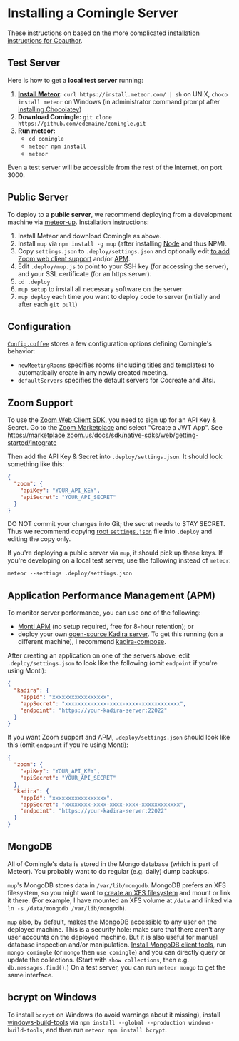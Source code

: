 # Installing a Comingle Server

These instructions on based on the more complicated
[installation instructions for Coauthor](https://github.com/edemaine/coauthor/blob/master/INSTALL.md).

## Test Server

Here is how to get a **local test server** running:

1. **[Install Meteor](https://www.meteor.com/install):**
   `curl https://install.meteor.com/ | sh` on UNIX,
   `choco install meteor` on Windows (in administrator command prompt
   after [installing Chocolatey](https://chocolatey.org/install))
2. **Download Comingle:** `git clone https://github.com/edemaine/comingle.git`
3. **Run meteor:**
   * `cd comingle`
   * `meteor npm install`
   * `meteor`

Even a test server will be accessible from the rest of the Internet,
on port 3000.

## Public Server

To deploy to a **public server**, we recommend deploying from a development
machine via [meteor-up](https://github.com/kadirahq/meteor-up).
Installation instructions:

1. Install Meteor and download Comingle as above.
2. Install `mup` via `npm install -g mup`
   (after installing [Node](https://nodejs.org/en/) and thus NPM).
3. Copy `settings.json` to `.deploy/settings.json` and optionally edit
   [to add Zoom web client support](#zoom-support) and/or
   [APM](#application-performance-management-apm).
4. Edit `.deploy/mup.js` to point to your SSH key (for accessing the server),
   and your SSL certificate (for an https server).
5. `cd .deploy`
6. `mup setup` to install all necessary software on the server
7. `mup deploy` each time you want to deploy code to server
   (initially and after each `git pull`)

## Configuration

[`Config.coffee`](Config.coffee) stores a few configuration options defining
Comingle's behavior:

* `newMeetingRooms` specifies rooms (including titles and templates)
  to automatically create in any newly created meeting.
* `defaultServers` specifies the default servers for Cocreate and Jitsi.

## Zoom Support

To use the [Zoom Web Client SDK](https://github.com/zoom/sample-app-web),
you need to sign up for an API Key &amp; Secret.  Go to the
[Zoom Marketplace](https://marketplace.zoom.us/) and select "Create a JWT App".
See https://marketplace.zoom.us/docs/sdk/native-sdks/web/getting-started/integrate

Then add the API Key &amp; Secret into `.deploy/settings.json`.
It should look something like this:

```json
{
  "zoom": {
    "apiKey": "YOUR_API_KEY",
    "apiSecret": "YOUR_API_SECRET"
  }
}
```

DO NOT commit your changes into Git; the secret needs to STAY SECRET.
Thus we recommend copying [root `settings.json`](settings.json) file
into `.deploy` and editing the copy only.

If you're deploying a public server via `mup`, it should pick up these keys.
If you're developing on a local test server, use the following instead of
`meteor`:

```
meteor --settings .deploy/settings.json
```

## Application Performance Management (APM)

To monitor server performance, you can use one of the following:

* [Monti APM](https://montiapm.com/)
  (no setup required, free for 8-hour retention); or
* deploy your own
  [open-source Kadira server](https://github.com/kadira-open/kadira-server).
  To get this running (on a different machine), I recommend
  [kadira-compose](https://github.com/edemaine/kadira-compose).

After creating an application on one of the servers above,
edit `.deploy/settings.json` to look like the following
(omit `endpoint` if you're using Monti):

```json
{
  "kadira": {
    "appId": "xxxxxxxxxxxxxxxxx",
    "appSecret": "xxxxxxxx-xxxx-xxxx-xxxx-xxxxxxxxxxxx",
    "endpoint": "https://your-kadira-server:22022"
  }
}
```

If you want Zoom support and APM, `.deploy/settings.json` should look like this
(omit `endpoint` if you're using Monti):

```json
{
  "zoom": {
    "apiKey": "YOUR_API_KEY",
    "apiSecret": "YOUR_API_SECRET"
  },
  "kadira": {
    "appId": "xxxxxxxxxxxxxxxxx",
    "appSecret": "xxxxxxxx-xxxx-xxxx-xxxx-xxxxxxxxxxxx",
    "endpoint": "https://your-kadira-server:22022"
  }
}
```

## MongoDB

All of Comingle's data is stored in the Mongo database
(which is part of Meteor).
You probably want to do regular (e.g. daily) dump backups.
<!--
There's a script in `.backup` that I use to dump the database,
copy to the development machine, and upload to Dropbox or other cloud storage
via [rclone](https://rclone.org/).
-->

`mup`'s MongoDB stores data in `/var/lib/mongodb`.  MongoDB prefers an XFS
filesystem, so you might want to
[create an XFS filesystem](http://ask.xmodulo.com/create-mount-xfs-file-system-linux.html)
and mount or link it there.
(For example, I have mounted an XFS volume at `/data` and linked via
`ln -s /data/mongodb /var/lib/mongodb`).

`mup` also, by default, makes the MongoDB accessible to any user on the
deployed machine.  This is a security hole: make sure that there aren't any
user accounts on the deployed machine.
But it is also useful for manual database inspection and/or manipulation.
[Install MongoDB client
tools](https://docs.mongodb.com/manual/administration/install-community/),
run `mongo comingle` (or `mongo` then `use comingle`) and you can directly
query or update the collections.  (Start with `show collections`, then
e.g. `db.messages.find()`.)
On a test server, you can run `meteor mongo` to get the same interface.

## bcrypt on Windows

To install `bcrypt` on Windows (to avoid warnings about it missing), install
[windows-build-tools](https://www.npmjs.com/package/windows-build-tools)
via `npm install --global --production windows-build-tools`, and
then run `meteor npm install bcrypt`.
